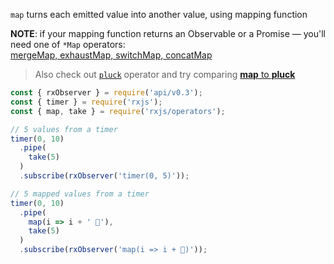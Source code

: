 <!--
name:		
title:		map
pageTitle:	map — RxJS operator example + marble diagram
desc:		Map each emitted value to another value
docsUrl:	https://rxjs.dev/api/operators/map
-->

`map` turns each emitted value into another value, using mapping function

**NOTE**: if your mapping function returns an Observable or a Promise — you'll need one of `*Map` operators:    
[mergeMap, exhaustMap, switchMap, concatMap](/rxjs/mergeMap-vs-exhaustMap-vs-switchMap-vs-concatMap/)

> Also check out [`pluck`](/rxjs/pluck/) operator and try comparing [**map** to **pluck**](/rxjs/map-vs-pluck/)

```js
const { rxObserver } = require('api/v0.3');
const { timer } = require('rxjs');
const { map, take } = require('rxjs/operators');

// 5 values from a timer
timer(0, 10)
  .pipe(
    take(5)
  )
  .subscribe(rxObserver('timer(0, 5)'));

// 5 mapped values from a timer
timer(0, 10)
  .pipe(
    map(i => i + ' 🦆'),
    take(5)
  )
  .subscribe(rxObserver('map(i => i + 🦆)'));

```